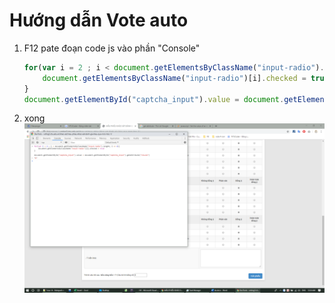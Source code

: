 # Hướng dẫn Vote auto
1. F12 pate đoạn code js vào phần "Console"
    ```javascript
    for(var i = 2 ; i < document.getElementsByClassName("input-radio").length; i += 4){
    	document.getElementsByClassName("input-radio")[i].checked = true;
    }
    document.getElementById("captcha_input").value = document.getElementById("captcha_input").getAttribute("resule");
    ```
2. xong
    ![img demo](./img.png "Logo Title Text 1")